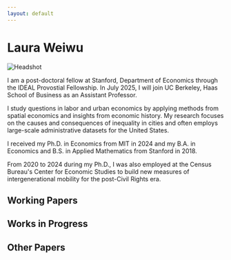 ```yaml
---
layout: default
---
```


# Laura Weiwu

![Headshot](assets/images/laura-weiwu-crop.jpg)


I am a post-doctoral fellow at Stanford, Department of Economics through the IDEAL Provostial Fellowship. In July 2025, I will join UC Berkeley, Haas School of Business as an Assistant Professor.

I study questions in labor and urban economics by applying methods from spatial economics and insights from economic history. My research focuses on the causes and consequences of inequality in cities and often employs large-scale administrative datasets for the United States. 

I received my Ph.D. in Economics from MIT  in 2024 and my B.A. in Economics and B.S. in Applied Mathematics from Stanford in 2018. 

From 2020 to 2024 during my Ph.D., I was also employed at the Census Bureau's Center for Economic Studies to build new measures of intergenerational mobility for the post-Civil Rights era.


## Working Papers




## Works in Progress



## Other Papers

